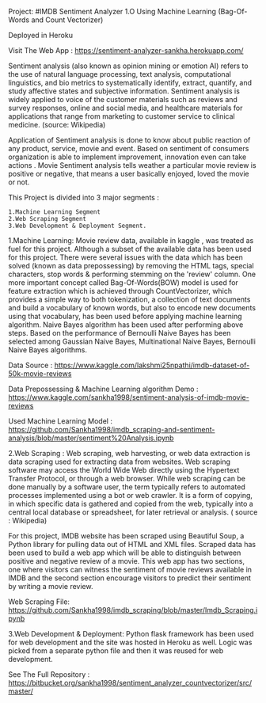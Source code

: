 Project: 
#IMDB Sentiment Analyzer 1.O Using Machine Learning (Bag-Of-Words and Count Vectorizer)


Deployed in Heroku

Visit The Web App : https://sentiment-analyzer-sankha.herokuapp.com/

Sentiment analysis (also known as opinion mining or emotion AI) refers to the use of natural language processing, text analysis, computational linguistics, and bio metrics to systematically identify, extract, quantify, and study affective states and subjective information. Sentiment analysis is widely applied to voice of the customer materials such as reviews and survey responses, online and social media, and healthcare materials for applications that range from marketing to customer service to clinical medicine. (source: Wikipedia)

Application of Sentiment analysis is done to know about public reaction of any product, service, movie and event. Based on sentiment of consumers organization is able to implement improvement, innovation even can take actions . Movie Sentiment analysis tells weather a particular movie review is positive or negative, that means a user basically enjoyed, loved the movie or not. 

This Project is divided into 3 major segments :

    1.Machine Learning Segment  
    2.Web Scraping Segment  
    3.Web Development & Deployment Segment.

1.Machine Learning: 
  Movie review data, available in kaggle , was treated as fuel for this project. Although a subset of the available data has been used for this project. There were several issues with the data which has been solved (known as data prepossessing) by removing the HTML tags, special characters, stop words & performing stemming on the 'review' column. One more important concept called Bag-Of-Words(BOW) model is used for feature extraction which is achieved through CountVectorizer, which provides a simple way to both tokenization, a collection of text documents and build a vocabulary of known words, but also to encode new documents using that vocabulary, has been used before applying machine learning algorithm. Naive Bayes algorithm has been used after performing above steps. Based on the performance of Bernoulli Naive Bayes has been selected among Gaussian Naive Bayes, Multinational Naive Bayes, Bernoulli Naive Bayes algorithms. 

Data Source : https://www.kaggle.com/lakshmi25npathi/imdb-dataset-of-50k-movie-reviews

Data Prepossessing & Machine Learning algorithm Demo : https://www.kaggle.com/sankha1998/sentiment-analysis-of-imdb-movie-reviews

Used Machine Learning Model : https://github.com/Sankha1998/imdb_scraping-and-sentiment-analysis/blob/master/sentiment%20Analysis.ipynb

2.Web Scraping : 
  Web scraping, web harvesting, or web data extraction is data scraping used for extracting data from websites. Web scraping software may access the World Wide Web directly using the Hypertext Transfer Protocol, or through a web browser. While web scraping can be done manually by a software user, the term typically refers to automated processes implemented using a bot or web crawler. It is a form of copying, in which specific data is gathered and copied from the web, typically into a central local database or spreadsheet, for later retrieval or analysis. ( source : Wikipedia)

For this project, IMDB website has been scraped using Beautiful Soup, a Python library for pulling data out of HTML and XML files. Scraped data has been used to build a web app which will be able to distinguish between positive and negative review of a movie. This web app has two sections, one where visitors can witness the sentiment of movie reviews available in IMDB and the second section encourage visitors to predict their sentiment by writing a movie review. 

Web Scraping File: https://github.com/Sankha1998/imdb_scraping/blob/master/Imdb_Scraping.ipynb

3.Web Development & Deployment: 
  Python flask framework has been used for web development and the site was hosted in Heroku as well. Logic was picked from a separate python file and then it was reused for web development. 

See The Full Repository : https://bitbucket.org/sankha1998/sentiment_analyzer_countvectorizer/src/master/

